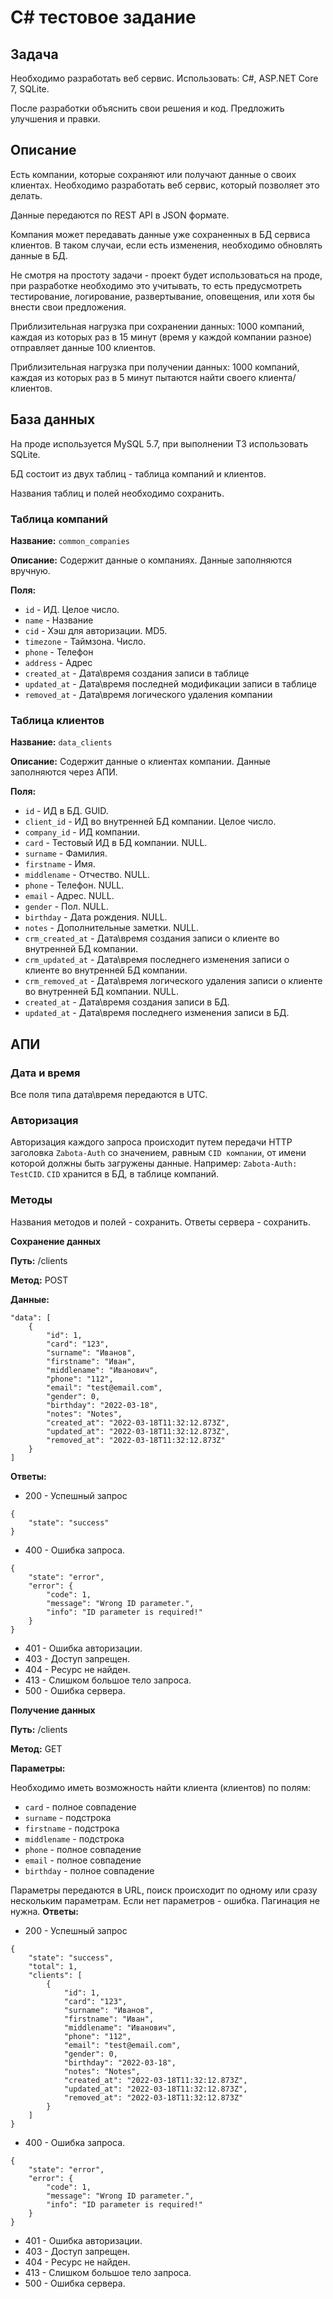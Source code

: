 # C# тестовое задание

## Задача
Необходимо разработать веб сервис. Использовать: C#, ASP.NET Core 7, SQLite.

После разработки объяснить свои решения и код. Предложить улучшения и правки.


## Описание
Есть компании, которые сохраняют или получают данные о своих клиентах. Необходимо разработать веб сервис, который позволяет это делать.

Данные передаются по REST API в JSON формате.

Компания может передавать данные уже сохраненных в БД сервиса клиентов. В таком случаи, если есть изменения, необходимо обновлять данные в БД.

Не смотря на простоту задачи - проект будет использоваться на проде, при разработке необходимо это учитывать, то есть предусмотреть тестирование, логирование, развертывание, оповещения, или хотя бы внести свои предложения.

Приблизительная нагрузка при сохранении данных: 1000 компаний, каждая из которых раз в 15 минут (время у каждой компании разное) отправляет данные 100 клиентов.

Приблизительная нагрузка при получении данных: 1000 компаний, каждая из которых раз в 5 минут пытаются найти своего клиента/клиентов.


## База данных
На проде используется MySQL 5.7, при выполнении ТЗ использовать SQLite.

БД состоит из двух таблиц - таблица компаний и клиентов.

Названия таблиц и полей необходимо сохранить.

### Таблица компаний
**Название:** `common_companies`

**Описание:** Содержит данные о компаниях. Данные заполняются вручную.

**Поля:**
* `id` - ИД. Целое число.
* `name` - Название
* `cid` - Хэш для авторизации. MD5.
* `timezone` - Таймзона. Число.
* `phone` - Телефон
* `address` - Адрес
* `created_at` - Дата\время создания записи в таблице
* `updated_at` - Дата\время последней модификации записи в таблице
* `removed_at` - Дата\время логического удаления компании

### Таблица клиентов
**Название:** `data_clients`

**Описание:** Содержит данные о клиентах компании. Данные заполняются через АПИ.

**Поля:**
* `id` - ИД в БД. GUID.
* `client_id` - ИД во внутренней БД компании. Целое число.
* `company_id` - ИД компании.
* `card` - Тестовый ИД в БД компании. NULL.
* `surname` - Фамилия.
* `firstname` - Имя.
* `middlename` - Отчество. NULL.
* `phone` - Телефон. NULL.
* `email` - Адрес. NULL.
* `gender` - Пол. NULL.
* `birthday` - Дата рождения. NULL.
* `notes` - Дополнительные заметки. NULL.
* `crm_created_at` - Дата\время создания записи о клиенте во внутренней БД компании.
* `crm_updated_at` - Дата\время последнего изменения записи о клиенте во внутренней БД компании.
* `crm_removed_at` - Дата\время логического удаления записи о клиенте во внутренней БД компании.  NULL.
* `created_at` - Дата\время создания записи в БД.
* `updated_at` - Дата\время последнего изменения записи в БД.


## АПИ

### Дата и время
Все поля типа дата\время передаются в UTC.

### Авторизация
Авторизация каждого запроса происходит путем передачи HTTP заголовка `Zabota-Auth` со значением, равным `CID компании`, от имени которой должны быть загружены данные. Например: `Zabota-Auth: TestCID`. `CID` хранится в БД, в таблице компаний.

### Методы
Названия методов и полей - сохранить. Ответы сервера - сохранить.

**Сохранение данных**

**Путь:** /clients

**Метод:** POST

**Данные:**
```
"data": [
	{
		"id": 1,
		"card": "123",
		"surname": "Иванов",
		"firstname": "Иван",
		"middlename": "Иванович",
		"phone": "112",
		"email": "test@email.com",
		"gender": 0,
		"birthday": "2022-03-18",
		"notes": "Notes",
		"created_at": "2022-03-18T11:32:12.873Z",
		"updated_at": "2022-03-18T11:32:12.873Z",
		"removed_at": "2022-03-18T11:32:12.873Z"
	}
]
```
**Ответы:**
* 200 - Успешный запрос
```
{
	"state": "success"
}
```

* 400 - Ошибка запроса.
```
{
	"state": "error",
	"error": {
		"code": 1,
		"message": "Wrong ID parameter.",
		"info": "ID parameter is required!"
	}
}
```

* 401 - Ошибка авторизации.
* 403 - Доступ запрещен.
* 404 - Ресурс не найден.
* 413 - Слишком большое тело запроса.
* 500 - Ошибка сервера.

**Получение данных**

**Путь:** /clients

**Метод:** GET

**Параметры:**

Необходимо иметь возможность найти клиента (клиентов) по полям:
* `card` - полное совпадение
* `surname` - подстрока
* `firstname` - подстрока
* `middlename` - подстрока
* `phone` - полное совпадение
* `email` - полное совпадение
* `birthday` - полное совпадение

Параметры передаются в URL, поиск происходит по одному или сразу нескольким параметрам.
Если нет параметров - ошибка.
Пагинация не нужна.
**Ответы:**
* 200 - Успешный запрос
```
{
	"state": "success",
	"total": 1,
	"clients": [
		{
			"id": 1,
			"card": "123",
			"surname": "Иванов",
			"firstname": "Иван",
			"middlename": "Иванович",
			"phone": "112",
			"email": "test@email.com",
			"gender": 0,
			"birthday": "2022-03-18",
			"notes": "Notes",
			"created_at": "2022-03-18T11:32:12.873Z",
			"updated_at": "2022-03-18T11:32:12.873Z",
			"removed_at": "2022-03-18T11:32:12.873Z"
		}
	]
}
```

* 400 - Ошибка запроса.
```
{
	"state": "error",
	"error": {
		"code": 1,
		"message": "Wrong ID parameter.",
		"info": "ID parameter is required!"
	}
}
```

* 401 - Ошибка авторизации.
* 403 - Доступ запрещен.
* 404 - Ресурс не найден.
* 413 - Слишком большое тело запроса.
* 500 - Ошибка сервера.
